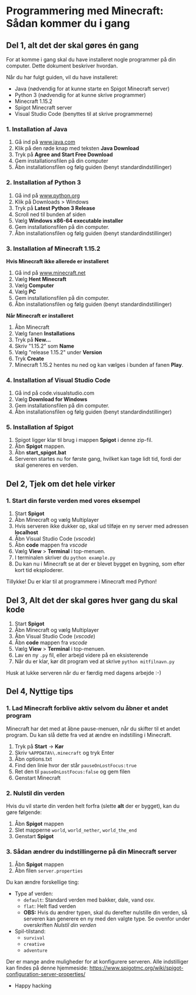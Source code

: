 # Programmering med Minecraft: Sådan kommer du i gang

## Del 1, alt det der skal gøres én gang

For at komme i gang skal du have installeret nogle programmer på din computer. Dette dokument beskriver hvordan.

Når du har fulgt guiden, vil du have installeret:

- Java (nødvendig for at kunne starte en Spigot Minecraft server)
- Python 3 (nødvendig for at kunne skrive programmer)
- Minecraft 1.15.2
- Spigot Minecraft server
- Visual Studio Code (benyttes til at skrive programmerne)

### 1. Installation af Java

1. Gå ind på www.java.com
2. Klik på den røde knap med teksten **Java Download**
3. Tryk på **Agree and Start Free Download**
4. Gem installationsfilen på din computer
5. Åbn installationsfilen og følg guiden (benyt standardindstillinger)

### 2. Installation af Python 3

1. Gå ind på www.python.org
2. Klik på Downloads > Windows
3. Tryk på **Latest Python 3 Release**
4. Scroll ned til bunden af siden
5. Vælg **Windows x86-64 executable installer**
6. Gem installationsfilen på din computer.
7. Åbn installationsfilen og følg guiden (benyt standardindstillinger)

### 3. Installation af Minecraft 1.15.2

**Hvis Minecraft ikke allerede er installeret**

1. Gå ind på www.minecraft.net
2. Vælg **Hent Minecraft**
3. Vælg **Computer**
4. Vælg **PC**
5. Gem installationsfilen på din computer.
6. Åbn installationsfilen og følg guiden (benyt standardindstillinger)

**Når Minecraft er installeret**

1. Åbn Minecraft
2. Vælg fanen **Installations**
3. Tryk på **New...**
4. Skriv "1.15.2" som **Name**
5. Vælg "release 1.15.2" under **Version**
6. Tryk **Create**
7. Minecraft 1.15.2 hentes nu ned og kan vælges i bunden af fanen **Play**.

### 4. Installation af Visual Studio Code

1. Gå ind på code.visualstudio.com
2. Vælg **Download for Windows**
3. Gem installationsfilen på din computer.
4. Åbn installationsfilen og følg guiden (benyt standardindstillinger)

### 5. Installation af Spigot

1. Spigot ligger klar til brug i mappen **Spigot** i denne zip-fil.
2. Åbn **Spigot** mappen.
3. Åbn **start_spigot.bat**
4. Serveren startes nu for første gang, hvilket kan tage lidt tid, fordi der skal genereres en verden.

## Del 2, Tjek om det hele virker

### 1. Start din første verden med vores eksempel

1. Start **Spigot**
2. Åbn Minecraft og vælg Multiplayer
3. Hvis serveren ikke dukker op, skal ud tilføje en ny server med adressen **localhost**
4. Åbn Visual Studio Code (_vscode_)
5. Åbn **code** mappen fra _vscode_
6. Vælg **View** > **Terminal** i top-menuen.
7. I terminalen skriver du `python example.py`
8. Du kan nu i Minecraft se at der er blevet bygget en bygning, som efter kort tid eksploderer.

Tillykke! Du er klar til at programmere i Minecraft med Python!

## Del 3, Alt det der skal gøres hver gang du skal kode

1. Start **Spigot**
2. Åbn Minecraft og vælg Multiplayer
3. Åbn Visual Studio Code (_vscode_)
4. Åbn **code** mappen fra _vscode_
5. Vælg **View** > **Terminal** i top-menuen.
6. Lav en ny `.py` fil, eller arbejd videre på en eksisterende
7. Når du er klar, kør dit program ved at skrive `python mitfilnavn.py`

Husk at lukke serveren når du er færdig med dagens arbejde :-)

## Del 4, Nyttige tips

### 1. Lad Minecraft forblive aktiv selvom du åbner et andet program

Minecraft har det med at åbne pause-menuen, når du skifter til et andet program. Du kan slå dette fra ved at ændre en indstilling i Minecraft.

1. Tryk på **Start** -> **Kør**
2. Skriv `%APPDATA%\.minecraft` og tryk Enter
3. Åbn options.txt
4. Find den linie hvor der står `pauseOnLostFocus:true`
5. Ret den til `pauseOnLostFocus:false` og gem filen
6. Genstart Minecraft

### 2. Nulstil din verden

Hvis du vil starte din verden helt forfra (slette **alt** der er bygget), kan du gøre følgende:

1. Åbn **Spigot** mappen
2. Slet mapperne `world`, `world_nether`, `world_the_end`
3. Genstart **Spigot**

### 3. Sådan ændrer du indstillingerne på din Minecraft server

1. Åbn **Spigot** mappen
2. Åbn filen `server.properties`

Du kan ændre forskellige ting:

- Type af verden:
  - `default`: Standard verden med bakker, dale, vand osv.
  - `flat`: Helt flad verden
  - **OBS:** Hvis du ændrer typen, skal du derefter nulstille din verden, så serveren kan generere en ny med den valgte type. Se ovenfor under overskriften _Nulstil din verden_
- Spil-tilstand:
  - `survival`
  - `creative`
  - `adventure`

Der er mange andre muligheder for at konfigurere serveren. Alle indstilliger kan findes på denne hjemmeside: https://www.spigotmc.org/wiki/spigot-configuration-server-properties/

- Happy hacking
